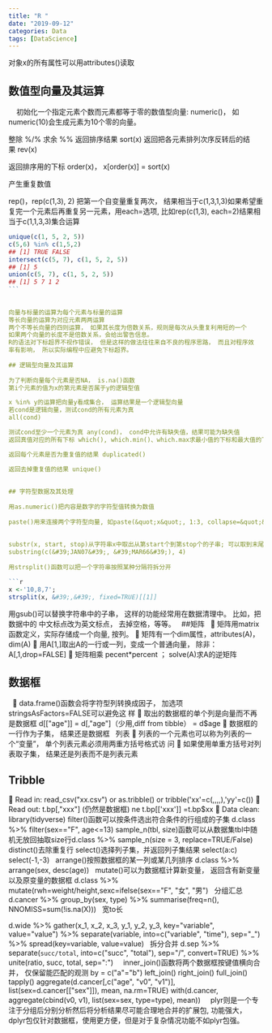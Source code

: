```yaml
---
title: "R "
date: "2019-09-12"
categories: Data
tags: [DataScience]
---
```


对象x的所有属性可以用attributes()读取
 
 
## 数值型向量及其运算
 
 
初始化一个指定元素个数而元素都等于零的数值型向量: numeric()， 如numeric(10)会生成元素为10个零的向量。

整除 %/%
求余 %%
返回排序结果 sort(x)
返回把各元素排列次序反转后的结果 rev(x)

返回排序用的下标 order(x)， x[order(x)] = sort(x)

产生重复数值

rep()，rep(c(1,3), 2) 把第一个自变量重复两次， 结果相当于c(1,3,1,3)如果希望重复完一个元素后再重复另一元素，用each=选项, 比如rep(c(1,3), each=2)结果相当于c(1,1,3,3)集合运算

```R
unique(c(1, 5, 2, 5))
c(5,6) %in% c(1,5,2)
## [1] TRUE FALSE
intersect(c(5, 7), c(1, 5, 2, 5))
## [1] 5
union(c(5, 7), c(1, 5, 2, 5))
## [1] 5 7 1 2
``` 
 
 
向量与标量的运算为每个元素与标量的运算
等长向量的运算为对应元素两两运算
两个不等长向量的四则运算， 如果其长度为倍数关系，规则是每次从头重复利用短的一个
如果两个向量的长度不是倍数关系，会给出警告信息。
R的语法对下标超界不视作错误， 但是这样的做法往往来自不良的程序思路， 而且对程序效
率有影响， 所以实际编程中应避免下标超界。
 
## 逻辑型向量及其运算
 
为了判断向量每个元素是否NA， is.na()函数
第i个元素的值为x的第元素是否属于y的逻辑型值

x %in% y的运算把向量y看成集合， 运算结果是一个逻辑型向量
若cond是逻辑向量，测试cond的所有元素为真
all(cond)

测试cond至少一个元素为真 any(cond)， cond中允许有缺失值，结果可能为缺失值
返回真值对应的所有下标 which(), which.min()、which.max求最小值的下标和最大值的下标， 不唯一时只取第一个

返回每个元素是否为重复值的结果 duplicated()

返回去掉重复值的结果 unique()
 
 
## 字符型数据及其处理
 
用as.numeric()把内容是数字的字符型值转换为数值
 
paste()用来连接两个字符型向量, 如paste(&quot;x&quot;, 1:3, collapse=&quot;&quot;) 结果相当于c(&quot;x 1&quot; &quot;x 2&quot;, &quot;x 3&quot;)
 
 
substr(x, start, stop)从字符串x中取出从第start个到第stop个的子串; 可以取到末尾
substring(c(&#39;JAN07&#39;, &#39;MAR66&#39;), 4)
 
用strsplit()函数可以把一个字符串按照某种分隔符拆分开

```r
x <-'10,8,7';
strsplit(x, &#39;,&#39;, fixed=TRUE)[[1]]
```

用gsub()可以替换字符串中的子串， 这样的功能经常用在数据清理中。 比如，把数据中的
中文标点改为英文标点， 去掉空格，等等。
 
##矩阵
 
 矩阵用matrix函数定义，实际存储成一个向量, 按列。
 矩阵有一个dim属性，attributes(A)， dim(A)
 用A[1,]取出A的一行或一列，变成一个普通向量， 除非：
A[,1,drop=FALSE]
 矩阵相乘 pecent*percent ； solve(A)求A的逆矩阵
 
## 数据框
 
 data.frame()函数会将字符型列转换成因子， 加选项stringsAsFactors=FALSE可以避免这
样
 取出的数据框的单个列是向量而不再是数据框 d[[&quot;age&quot;]] = d[,&quot;age&quot;]（少用,diff from
tibble） = d$age
 数据框的一行作为子集， 结果还是数据框
 
列表
 列表的一个元素也可以称为列表的一个“变量”， 单个列表元素必须用两重方括号格式访
问
 如果使用单重方括号对列表取子集， 结果还是列表而不是列表元素
 
## Tribble
 Read in: read_csv("xx.csv") or as.tribble() or tribble(&#39;xx&#39;=c(,,,,),&#39;yy&#39;=c())
 Read out: t.bp[,&quot;xxx&quot;] (仍然是数据框) ne t.bp[[&#39;xxx&#39;]] =t.bp$xx
 Data clean:
library(tidyverse)
filter()函数可以按条件选出符合条件的行组成的子集 d.class %&gt;%
filter(sex==&quot;F&quot;, age&lt;=13)
sample_n(tbl, size)函数可以从数据集tbl中随机无放回抽取size行d.class %&gt;%
sample_n(size = 3, replace=TRUE/False)
distinct()去除重复行
select()选择列子集，并返回列子集结果 select(a:c) select(-1,-3)
 
arrange()按照数据框的某一列或某几列排序 d.class %&gt;% arrange(sex, desc(age))
 
mutate()可以为数据框计算新变量， 返回含有新变量以及原变量的数据框 d.class %&gt;%
mutate(rwh=weight/height,sexc=ifelse(sex==&quot;F&quot;, &quot;女&quot;, &quot;男&quot;)
 
分组汇总 d.cancer %&gt;% group_by(sex, type) %&gt;% summarise(freq=n(),
NNOMISS=sum(!is.na(X)))
 
宽to长

d.wide %&gt;%
gather(x_1, x_2, x_3, y_1, y_2, y_3, key=&quot;variable&quot;, value=&quot;value&quot;) %&gt;%
separate(variable, into=c(&quot;variable&quot;, &quot;time&quot;), sep=&quot;_&quot;) %&gt;%
spread(key=variable, value=value)
 
拆分合并
d.sep %&gt;%
separate(`succ/total`, into=c(&quot;succ&quot;, &quot;total&quot;),
sep=&quot;/&quot;, convert=TRUE) %&gt;%
unite(ratio, succ, total, sep=&quot;:&quot;)
 
 
inner_join()函数将两个数据框按键值横向合并， 仅保留能匹配的观测 by = c(&quot;a&quot;=&quot;b&quot;)
left_join()
right_join()
full_join()
 
 
 
tapply()
aggregate(d.cancer[,c(&quot;age&quot;, &quot;v0&quot;, &quot;v1&quot;)], list(sex=d.cancer[[&quot;sex&quot;]]), mean,
na.rm=TRUE)
with(d.cancer, aggregate(cbind(v0, v1), list(sex=sex, type=type), mean))
 
 
plyr则是一个专注于分组后分别分析然后将分析结果尽可能合理地合并的扩展包, 功能强大，
dplyr包仅针对数据框，使用更方便，但是对于复杂情况功能不如plyr包强。
